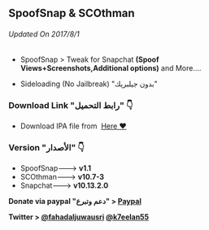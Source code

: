 ## **SpoofSnap & SCOthman**
###### Updated On 2017/8/1
- SpoofSnap > Tweak for Snapchat **(Spoof Views+Screenshots,Additional options)**  and More....

- Sideloading (No Jailbreak) "بدون جيلبريك"


###  Download Link "رابط التحميل" 👇
 - Download IPA file from  [Here ❤️](https://pages.github.com/)


### Version "الأصدار" 👇
- SpoofSnap---> **v1.1**
- SCOthman---> **v10.7-3**
- Snapchat---> **v10.13.2.0**

 **Donate via paypal "دعم وتبرع" > [Paypal](https://www.paypal.me/Spoofsnap)**

**Twitter > [@fahadaljuwausri](https://twitter.com/fahadaljuwausri) [@k7eelan55](https://twitter.com/K7eelan55)**

